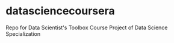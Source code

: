 datasciencecoursera
===================

Repo for Data Scientist's Toolbox Course Project of Data Science Specialization 
